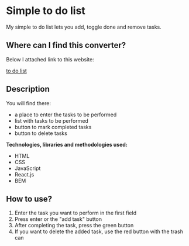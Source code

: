 # Simple to do list
My simple to do list lets you add, toggle done and remove tasks.
## Where can I find this converter?

Below I attached link to this website: 

[to do list](https://anetaszynal.github.io/to_do_list_react/)

## Description
You will find there:
- a place to enter the tasks to be performed
- list with tasks to be performed
- button to mark completed tasks
- button to delete tasks

**Technologies, libraries and methodologies used:**
- HTML
- CSS
- JavaScript
- React.js
- BEM

## How to use?
1. Enter the task you want to perform in the first field
2. Press enter or the "add task" button
3. After completing the task, press the green button
4. If you want to delete the added task, use the red button with the trash can
